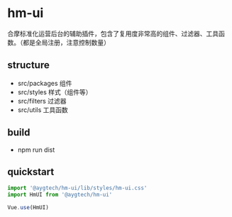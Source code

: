# hm-ui
合摩标准化运营后台的辅助插件，包含了复用度非常高的组件、过滤器、工具函数。（都是全局注册，注意控制数量）

## structure
* src/packages 组件
* src/styles 样式（组件等）
* src/filters 过滤器
* src/utils 工具函数

## build
* npm run dist

## quickstart
```js
import '@aygtech/hm-ui/lib/styles/hm-ui.css'
import HmUI from '@aygtech/hm-ui'

Vue.use(HmUI)
```
